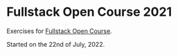 # Fullstack Open Course 2021

Exercises for [Fullstack Open Course](https://fullstackopen.com/en/).

Started on the 22nd of July, 2022.